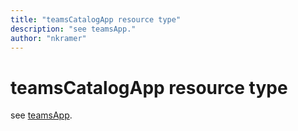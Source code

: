 ```yaml
---
title: "teamsCatalogApp resource type"
description: "see teamsApp."author: "nkramer"
---
```


# teamsCatalogApp resource type

see [teamsApp](teamsapp.md).
